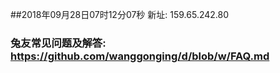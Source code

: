 ##2018年09月28日07时12分07秒 新址: 159.65.242.80
### 兔友常见问题及解答: https://github.com/wanggonging/d/blob/w/FAQ.md
